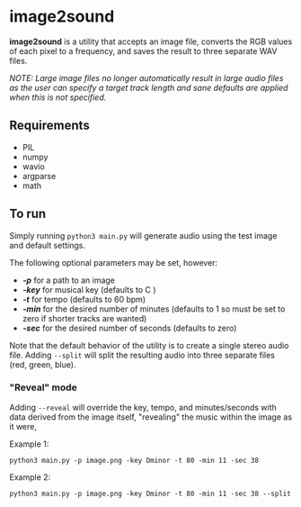 # image2sound

**image2sound** is a utility that accepts an image file, converts the RGB values of each pixel to a frequency, and saves the result to three separate WAV files.

*NOTE: Large image files no longer automatically result in large audio files as the user can specify a target track length and sane defaults are applied when this is not specified.*

## Requirements
- PIL
- numpy
- wavio
- argparse
- math

## To run
Simply running ```python3 main.py``` will generate audio using the test image and default settings.

The following optional parameters may be set, however:

- ***-p*** for a path to an image
- ***-key*** for musical key (defaults to C )
- ***-t*** for tempo (defaults to 60 bpm)
- ***-min*** for the desired number of minutes (defaults to 1 so must be set to zero if shorter tracks are wanted)
- ***-sec*** for the desired number of seconds (defaults to zero)

Note that the default behavior of the utility is to create a single stereo audio file. 
Adding ```--split``` will split the resulting audio into three separate files (red, green, blue).

### "Reveal" mode 
Adding ```--reveal``` will override the key, tempo, and minutes/seconds with data derived from the image itself, "revealing" the music within the image as it were,

Example 1:
```
python3 main.py -p image.png -key Dminor -t 80 -min 11 -sec 38
```

Example 2:
```
python3 main.py -p image.png -key Dminor -t 80 -min 11 -sec 38 --split
```
